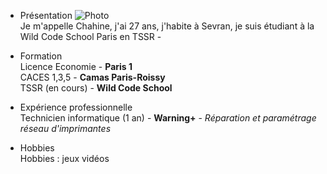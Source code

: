 
* Présentation  ![Photo](https://i.ibb.co/HkYHHWG/9p-Z0-Ng6-4.jpg)  
  Je m'appelle Chahine, j'ai 27 ans, j'habite à Sevran, je suis étudiant à la Wild Code School Paris en TSSR - 

* Formation  
  Licence Economie - **Paris 1**  
  CACES 1,3,5 - **Camas Paris-Roissy**  
  TSSR (en cours) - **Wild Code School**  

* Expérience professionnelle  
  Technicien informatique (1 an) - **Warning+** - _Réparation et paramétrage réseau d'imprimantes_

* Hobbies  
  Hobbies : jeux vidéos

